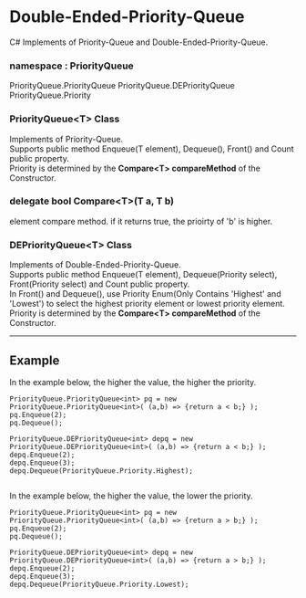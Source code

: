 # Double-Ended-Priority-Queue
C# Implements of Priority-Queue and Double-Ended-Priority-Queue.

### namespace : PriorityQueue
PriorityQueue.PriorityQueue<T>
PriorityQueue.DEPriorityQueue<T>
PriorityQueue.Priority

### PriorityQueue\<T> Class  
Implements of Priority-Queue.  
Supports public method Enqueue(T element), Dequeue(), Front() and Count public property.  
Priority is determined by the **Compare\<T> compareMethod** of the Constructor.  

### delegate bool Compare\<T>(T a, T b)  
element compare method. if it returns true, the prioirty of 'b' is higher.  

### DEPriorityQueue\<T> Class  
Implements of Double-Ended-Priority-Queue.  
Supports public method Enqueue(T element), Dequeue(Priority select), Front(Priority select) and Count public property.  
In Front() and Dequeue(), use Priority Enum(Only Contains 'Highest' and 'Lowest') to select the highest priority element or lowest priority element.  
Priority is determined by the **Compare\<T> compareMethod** of the Constructor.  

- - -
## Example
In the example below, the higher the value, the higher the priority.  
```
PriorityQueue.PriorityQueue<int> pq = new PriorityQueue.PriorityQueue<int>( (a,b) => {return a < b;} );
pq.Enqueue(2);
pq.Dequeue();
                                                                                                    
PriorityQueue.DEPriorityQueue<int> depq = new PriorityQueue.DEPriorityQueue<int>( (a,b) => {return a < b;} );
depq.Enqueue(2);
depq.Enqueue(3);
depq.Dequeue(PriorityQueue.Priority.Highest);
                                                                                                          
```
In the example below, the higher the value, the lower the priority.  
```
PriorityQueue.PriorityQueue<int> pq = new PriorityQueue.PriorityQueue<int>( (a,b) => {return a > b;} );
pq.Enqueue(2);
pq.Dequeue();
  
PriorityQueue.DEPriorityQueue<int> depq = new PriorityQueue.DEPriorityQueue<int>( (a,b) => {return a > b;} );
depq.Enqueue(2);
depq.Enqueue(3);
depq.Dequeue(PriorityQueue.Priority.Lowest);
```
